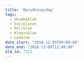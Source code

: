 ```yaml
---
title: 'Oprydningsdag'
tags:
  - Skumbaklan
  - Vatiklanet
  - Peliklan
  - Kleptoklan
  - Lederne
date_start: "2018-12-09T09:00:00"
date_end: "2018-12-09T12:00:00"
old_id: 7313
---
```

